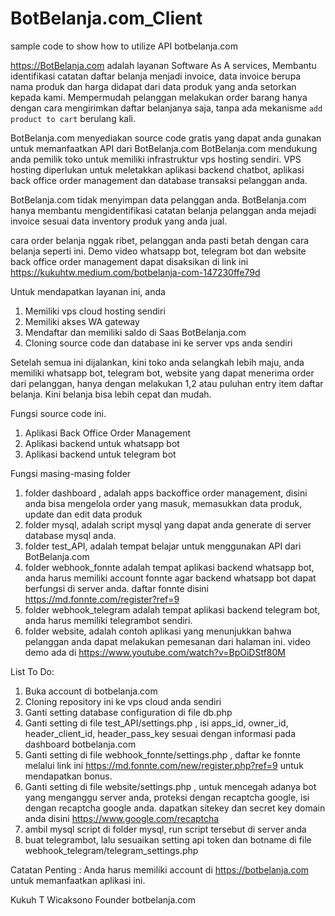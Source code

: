 # BotBelanja.com_Client
sample code to show how to utilize API botbelanja.com


https://BotBelanja.com adalah layanan Software As A services, Membantu identifikasi catatan daftar belanja menjadi invoice,
data invoice berupa nama produk dan harga didapat dari data produk yang anda setorkan kepada kami. 
Mempermudah pelanggan melakukan order barang hanya dengan cara mengirimkan
daftar belanjanya saja, tanpa ada mekanisme `add product to cart` berulang kali.

BotBelanja.com menyediakan source code gratis yang dapat anda gunakan untuk memanfaatkan API dari BotBelanja.com
BotBelanja.com mendukung anda pemilik toko untuk memiliki infrastruktur vps hosting sendiri. VPS hosting diperlukan
untuk meletakkan aplikasi backend chatbot, aplikasi back office order management dan database transaksi pelanggan anda.

BotBelanja.com tidak menyimpan data pelanggan anda. BotBelanja.com hanya membantu mengidentifikasi catatan belanja pelanggan anda
mejadi invoice sesuai data inventory produk yang anda jual.

cara order belanja nggak ribet, pelanggan anda pasti betah dengan cara belanja seperti ini. Demo video whatsapp bot, telegram bot dan website back office order management dapat disaksikan di link ini
https://kukuhtw.medium.com/botbelanja-com-147230ffe79d

Untuk mendapatkan layanan ini, anda 

1. Memiliki vps cloud hosting sendiri
2. Memiliki akses WA gateway
3. Mendaftar dan memiliki saldo di Saas BotBelanja.com
4. Cloning source code dan database ini ke server vps anda sendiri

Setelah semua ini dijalankan, kini toko anda selangkah lebih maju, anda memiliki whatsapp bot, telegram bot, website
yang dapat menerima order dari pelanggan, hanya dengan melakukan 1,2 atau puluhan entry item daftar belanja.
Kini belanja bisa lebih cepat dan mudah.

Fungsi source code ini.
1. Aplikasi Back Office Order Management
2. Aplikasi backend untuk whatsapp bot
3. Aplikasi backend untuk telegram bot

Fungsi masing-masing folder
1. folder dashboard , adalah apps backoffice order management, disini anda bisa mengelola order yang masuk, memasukkan data produk, update dan edit data produk
2. folder mysql, adalah script mysql yang dapat anda generate di server database mysql anda.
3. folder test_API, adalah tempat belajar untuk menggunakan API dari BotBelanja.com
4. folder webhook_fonnte adalah tempat aplikasi backend whatsapp bot, anda harus memiliki account fonnte agar backend whatsapp bot dapat berfungsi di server anda. daftar fonnte disini https://md.fonnte.com/register?ref=9 
5. folder webhook_telegram adalah tempat aplikasi backend telegram bot, anda harus memiliki telegrambot sendiri.
6. folder website, adalah contoh aplikasi yang menunjukkan bahwa pelanggan anda dapat melakukan pemesanan dari halaman ini. video demo ada di https://www.youtube.com/watch?v=BpOiDStf80M


List To Do:
1. Buka account di botbelanja.com
2. Cloning repository ini ke vps cloud anda sendiri
3. Ganti setting database configuration di file db.php
4. Ganti setting di file test_API/settings.php , isi apps_id, owner_id, header_client_id, header_pass_key sesuai dengan informasi pada dashboard botbelanja.com
5. Ganti setting di file webhook_fonnte/settings.php , daftar ke fonnte melalui link ini https://md.fonnte.com/new/register.php?ref=9 untuk mendapatkan bonus.
6. Ganti setting di file website/settings.php , untuk mencegah adanya bot yang menganggu server anda, proteksi dengan recaptcha google, isi dengan recaptcha google anda. dapatkan sitekey dan secret key domain anda disini https://www.google.com/recaptcha
7. ambil mysql script di folder mysql, run script tersebut di server anda
8. buat telegrambot, lalu sesuaikan setting api token dan botname di file webhook_telegram/telegram_settings.php


Catatan Penting :
Anda harus memiliki account di https://botbelanja.com untuk memanfaatkan aplikasi ini.

Kukuh T Wicaksono
Founder botbelanja.com
